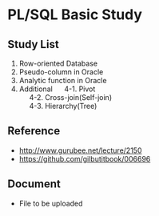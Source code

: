 PL/SQL Basic Study
=============

## Study List
 1. Row-oriented Database
 2. Pseudo-column in Oracle
 3. Analytic function in Oracle
 4. Additional
   &nbsp;&nbsp;&nbsp;&nbsp; 4-1. Pivot  
   &nbsp;&nbsp;&nbsp;&nbsp; 4-2. Cross-join(Self-join)  
   &nbsp;&nbsp;&nbsp;&nbsp; 4-3. Hierarchy(Tree)  

## Reference
 * http://www.gurubee.net/lecture/2150
 * https://github.com/gilbutitbook/006696

## Document
 * File to be uploaded